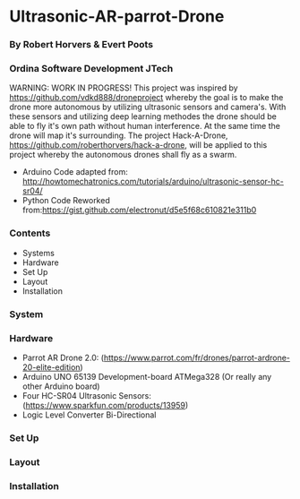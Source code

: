 # Ultrasonic-AR-parrot-Drone

### By Robert Horvers & Evert Poots
### Ordina Software Development JTech

WARNING: WORK IN PROGRESS! This project was inspired by https://github.com/vdkd888/droneproject whereby the goal is to make the drone more autonomous by utilizing ultrasonic sensors and camera's. With these sensors and utilizing deep learning methodes the drone should be able to fly it's own path without human interference. At the same time the drone will map it's surrounding. The project Hack-A-Drone, https://github.com/roberthorvers/hack-a-drone, will be applied to this project whereby the autonomous drones shall fly as a swarm. 

- Arduino Code adapted from: http://howtomechatronics.com/tutorials/arduino/ultrasonic-sensor-hc-sr04/
- Python Code Reworked from:https://gist.github.com/electronut/d5e5f68c610821e311b0

### Contents

- Systems
- Hardware
- Set Up
- Layout
- Installation

### System


### Hardware

- Parrot AR Drone 2.0: (https://www.parrot.com/fr/drones/parrot-ardrone-20-elite-edition)
- Arduino UNO 65139 Development-board ATMega328 (Or really any other Arduino board)
- Four HC-SR04 Ultrasonic Sensors: (https://www.sparkfun.com/products/13959)
- Logic Level Converter Bi-Directional

### Set Up


### Layout


### Installation

